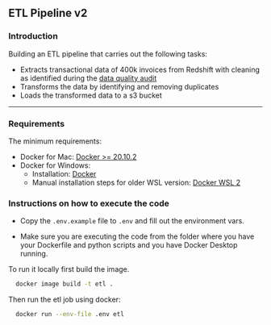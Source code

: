 ## ETL Pipeline v2

### Introduction
Building an ETL pipeline that carries out the following tasks:
- Extracts transactional data of 400k invoices from Redshift with cleaning as identified during the [data quality audit]()
- Transforms the data by identifying and removing duplicates
- Loads the transformed data to a s3 bucket

---

### Requirements
  The minimum requirements:
- Docker for Mac: [Docker >= 20.10.2](https://docs.docker.com/docker-for-mac/install/)
- Docker for Windows: 
  - Installation: [Docker](https://docs.docker.com/desktop/install/windows-install/)
  - Manual installation steps for older WSL version: [Docker WSL 2](https://learn.microsoft.com/en-us/windows/wsl/install-manual#step-4---download-the-linux-kernel-update-package)

### Instructions on how to execute the code
- Copy the `.env.example` file to `.env` and fill out the environment vars.

- Make sure you are executing the code from the folder where you have your Dockerfile and python scripts and you have Docker Desktop running.

To run it locally first build the image.

```bash
  docker image build -t etl .
```

Then run the etl job using docker:
```bash
  docker run --env-file .env etl
```